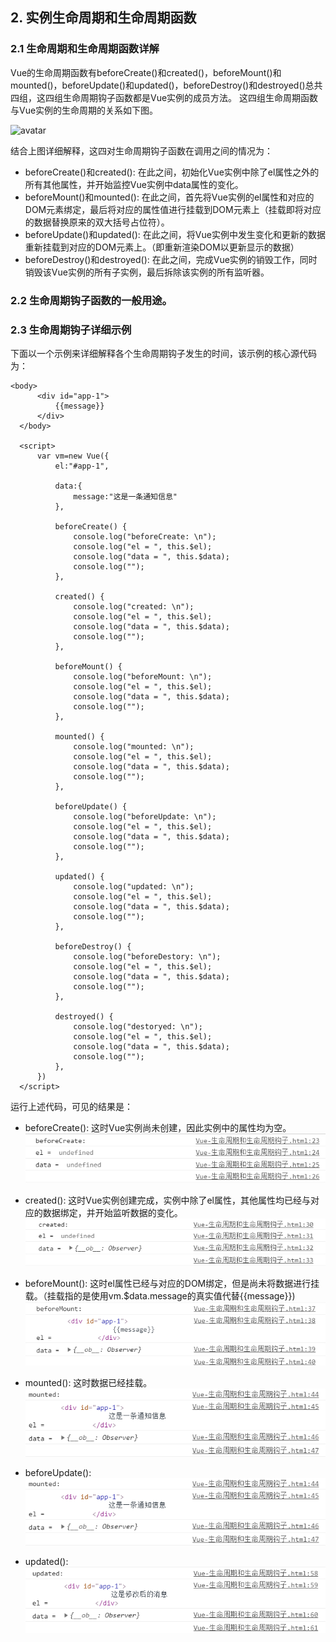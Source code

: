   ## 2. 实例生命周期和生命周期函数
  
  ### 2.1 生命周期和生命周期函数详解
  Vue的生命周期函数有beforeCreate()和created()，beforeMount()和mounted()，beforeUpdate()和updated()，beforeDestroy()和destroyed()总共四组，这四组生命周期钩子函数都是Vue实例的成员方法。
  这四组生命周期函数与Vue实例的生命周期的关系如下图。
  
  ![avatar](https://cn.vuejs.org/images/lifecycle.png)
  
  结合上图详细解释，这四对生命周期钩子函数在调用之间的情况为：
  + beforeCreate()和created(): 在此之间，初始化Vue实例中除了el属性之外的所有其他属性，并开始监控Vue实例中data属性的变化。
  + beforeMount()和mounted(): 在此之间，首先将Vue实例的el属性和对应的DOM元素绑定，最后将对应的属性值进行挂载到DOM元素上（挂载即将对应的数据替换原来的双大括号占位符）。
  + beforeUpdate()和updated(): 在此之间，将Vue实例中发生变化和更新的数据重新挂载到对应的DOM元素上。（即重新渲染DOM以更新显示的数据）
  + beforeDestroy()和destroyed(): 在此之间，完成Vue实例的销毁工作，同时销毁该Vue实例的所有子实例，最后拆除该实例的所有监听器。
  
  
  ### 2.2 生命周期钩子函数的一般用途。
  
  
  
  ### 2.3 生命周期钩子详细示例
  下面以一个示例来详细解释各个生命周期钩子发生的时间，该示例的核心源代码为：
  
  ```
  <body>
        <div id="app-1">
            {{message}}
        </div>
    </body>

    <script>
        var vm=new Vue({
            el:"#app-1",

            data:{
                message:"这是一条通知信息"
            },

            beforeCreate() {
                console.log("beforeCreate: \n");
                console.log("el = ", this.$el);
                console.log("data = ", this.$data);
                console.log("");
            },

            created() {
                console.log("created: \n");
                console.log("el = ", this.$el);
                console.log("data = ", this.$data);
                console.log("");
            },

            beforeMount() {
                console.log("beforeMount: \n");
                console.log("el = ", this.$el);
                console.log("data = ", this.$data);
                console.log("");
            },

            mounted() {
                console.log("mounted: \n");
                console.log("el = ", this.$el);
                console.log("data = ", this.$data);
                console.log("");
            },

            beforeUpdate() {
                console.log("beforeUpdate: \n");
                console.log("el = ", this.$el);
                console.log("data = ", this.$data);
                console.log("");
            },

            updated() {
                console.log("updated: \n");
                console.log("el = ", this.$el);
                console.log("data = ", this.$data);
                console.log("");
            },

            beforeDestroy() {
                console.log("beforeDestory: \n");
                console.log("el = ", this.$el);
                console.log("data = ", this.$data);
                console.log("");
            },

            destroyed() {
                console.log("destoryed: \n");
                console.log("el = ", this.$el);
                console.log("data = ", this.$data);
                console.log("");
            },
        })
    </script>
  ```
  
  运行上述代码，可见的结果是：
  
  + beforeCreate(): 这时Vue实例尚未创建，因此实例中的属性均为空。
  ![avatar](https://raw.githubusercontent.com/Happyxianyueveryday/vue-learning/master/Part%202%EF%BC%9AVue%E5%AE%9E%E4%BE%8B/2.%20%E5%AE%9E%E4%BE%8B%E7%94%9F%E5%91%BD%E5%91%A8%E6%9C%9F%E4%B8%8E%E7%94%9F%E5%91%BD%E5%91%A8%E6%9C%9F%E5%87%BD%E6%95%B0/%E6%88%AA%E5%9B%BE%E6%96%87%E4%BB%B6/QQ%E6%88%AA%E5%9B%BE20190719234022.png)
  
  + created(): 这时Vue实例创建完成，实例中除了el属性，其他属性均已经与对应的数据绑定，并开始监听数据的变化。
  ![avatar](https://raw.githubusercontent.com/Happyxianyueveryday/vue-learning/master/Part%202%EF%BC%9AVue%E5%AE%9E%E4%BE%8B/2.%20%E5%AE%9E%E4%BE%8B%E7%94%9F%E5%91%BD%E5%91%A8%E6%9C%9F%E4%B8%8E%E7%94%9F%E5%91%BD%E5%91%A8%E6%9C%9F%E5%87%BD%E6%95%B0/%E6%88%AA%E5%9B%BE%E6%96%87%E4%BB%B6/QQ%E6%88%AA%E5%9B%BE20190719234034.png)
  
  + beforeMount(): 这时el属性已经与对应的DOM绑定，但是尚未将数据进行挂载。（挂载指的是使用vm.$data.message的真实值代替{{message}})
   ![avatar](https://raw.githubusercontent.com/Happyxianyueveryday/vue-learning/master/Part%202%EF%BC%9AVue%E5%AE%9E%E4%BE%8B/2.%20%E5%AE%9E%E4%BE%8B%E7%94%9F%E5%91%BD%E5%91%A8%E6%9C%9F%E4%B8%8E%E7%94%9F%E5%91%BD%E5%91%A8%E6%9C%9F%E5%87%BD%E6%95%B0/%E6%88%AA%E5%9B%BE%E6%96%87%E4%BB%B6/QQ%E6%88%AA%E5%9B%BE20190719234047.png)
  
  + mounted(): 这时数据已经挂载。
   ![avatar](https://raw.githubusercontent.com/Happyxianyueveryday/vue-learning/master/Part%202%EF%BC%9AVue%E5%AE%9E%E4%BE%8B/2.%20%E5%AE%9E%E4%BE%8B%E7%94%9F%E5%91%BD%E5%91%A8%E6%9C%9F%E4%B8%8E%E7%94%9F%E5%91%BD%E5%91%A8%E6%9C%9F%E5%87%BD%E6%95%B0/%E6%88%AA%E5%9B%BE%E6%96%87%E4%BB%B6/QQ%E6%88%AA%E5%9B%BE20190719234103.png)
  
  + beforeUpdate():
   ![avatar](https://raw.githubusercontent.com/Happyxianyueveryday/vue-learning/master/Part%202%EF%BC%9AVue%E5%AE%9E%E4%BE%8B/2.%20%E5%AE%9E%E4%BE%8B%E7%94%9F%E5%91%BD%E5%91%A8%E6%9C%9F%E4%B8%8E%E7%94%9F%E5%91%BD%E5%91%A8%E6%9C%9F%E5%87%BD%E6%95%B0/%E6%88%AA%E5%9B%BE%E6%96%87%E4%BB%B6/QQ%E6%88%AA%E5%9B%BE20190719234103.png)
  
  + updated():
   ![avatar](https://raw.githubusercontent.com/Happyxianyueveryday/vue-learning/master/Part%202%EF%BC%9AVue%E5%AE%9E%E4%BE%8B/2.%20%E5%AE%9E%E4%BE%8B%E7%94%9F%E5%91%BD%E5%91%A8%E6%9C%9F%E4%B8%8E%E7%94%9F%E5%91%BD%E5%91%A8%E6%9C%9F%E5%87%BD%E6%95%B0/%E6%88%AA%E5%9B%BE%E6%96%87%E4%BB%B6/QQ%E6%88%AA%E5%9B%BE20190719234158.png)
   
  
  
  
  
  
  
  
